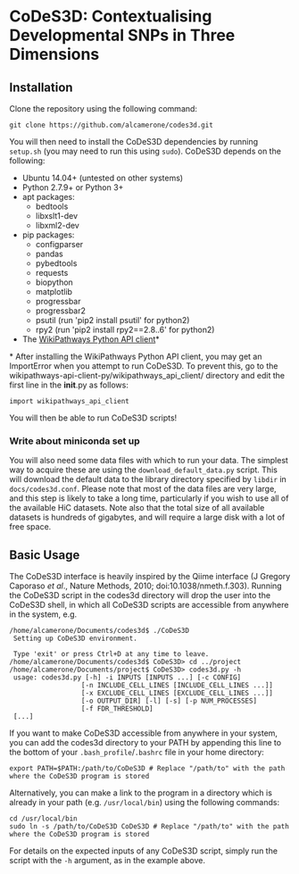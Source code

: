 # CoDeS3D: Contextualising Developmental SNPs in Three Dimensions

## Installation

Clone the repository using the following command:

```
git clone https://github.com/alcamerone/codes3d.git
```

You will then need to install the CoDeS3D dependencies by running `setup.sh` (you may need to run this using `sudo`). CoDeS3D depends on the following:
- Ubuntu 14.04+ (untested on other systems)
- Python 2.7.9+ or Python 3+
- apt packages:
  - bedtools
  - libxslt1-dev
  - libxml2-dev
- pip packages:
  - configparser
  - pandas
  - pybedtools
  - requests
  - biopython
  - matplotlib
  - progressbar
  - progressbar2
  - psutil (run 'pip2 install psutil' for python2)
  - rpy2 (run 'pip2 install rpy2==2.8..6' for python2)
- The [WikiPathways Python API client](https://github.com/wikipathways/wikipathways-api-client-py)*

\* After installing the WikiPathways Python API client, you may get an ImportError when you attempt to run CoDeS3D. To prevent this, 
  go to the wikipathways-api-client-py/wikipathways_api_client/ directory and edit the first line in the __init__.py as follows:

`import wikipathways_api_client`

You will then be able to run CoDeS3D scripts!

### Write about miniconda set up

You will also need some data files with which to run your data. The simplest way to acquire these are using the `download_default_data.py` script. This will download the default data to the library directory specified by `libdir` in `docs/codes3d.conf`. Please note that most of the data files are very large, and this step is likely to take a long time, particularly if you wish to use all of the available HiC datasets. Note also that the total size of all available datasets is hundreds of gigabytes, and will require a large disk with a lot of free space.

## Basic Usage

The CoDeS3D interface is heavily inspired by the Qiime interface (J Gregory Caporaso *et al*., Nature Methods, 2010; doi:10.1038/nmeth.f.303). Running the CoDeS3D script in the codes3d directory will drop the user into the CoDeS3D shell, in which all CoDeS3D scripts are accessible from anywhere in the system, e.g.

```
/home/alcamerone/Documents/codes3d$ ./CoDeS3D
 Setting up CoDeS3D environment.
 
 Type 'exit' or press Ctrl+D at any time to leave.
/home/alcamerone/Documents/codes3d$ CoDeS3D> cd ../project
/home/alcamerone/Documents/project$ CoDeS3D> codes3d.py -h
 usage: codes3d.py [-h] -i INPUTS [INPUTS ...] [-c CONFIG]
                  [-n INCLUDE_CELL_LINES [INCLUDE_CELL_LINES ...]]
                  [-x EXCLUDE_CELL_LINES [EXCLUDE_CELL_LINES ...]]
                  [-o OUTPUT_DIR] [-l] [-s] [-p NUM_PROCESSES]
                  [-f FDR_THRESHOLD]
 [...]
```

If you want to make CoDeS3D accessible from anywhere in your system, you can add the codes3d directory to your PATH by appending this line to the bottom of your `.bash_profile`/`.bashrc` file in your home directory:

```
export PATH=$PATH:/path/to/CoDeS3D # Replace "/path/to" with the path where the CoDeS3D program is stored
```

Alternatively, you can make a link to the program in a directory which is already in your path (e.g. `/usr/local/bin`) using the following commands:

```
cd /usr/local/bin
sudo ln -s /path/to/CoDeS3D CoDeS3D # Replace "/path/to" with the path where the CoDeS3D program is stored
```

For details on the expected inputs of any CoDeS3D script, simply run the script with the `-h` argument, as in the example above.
